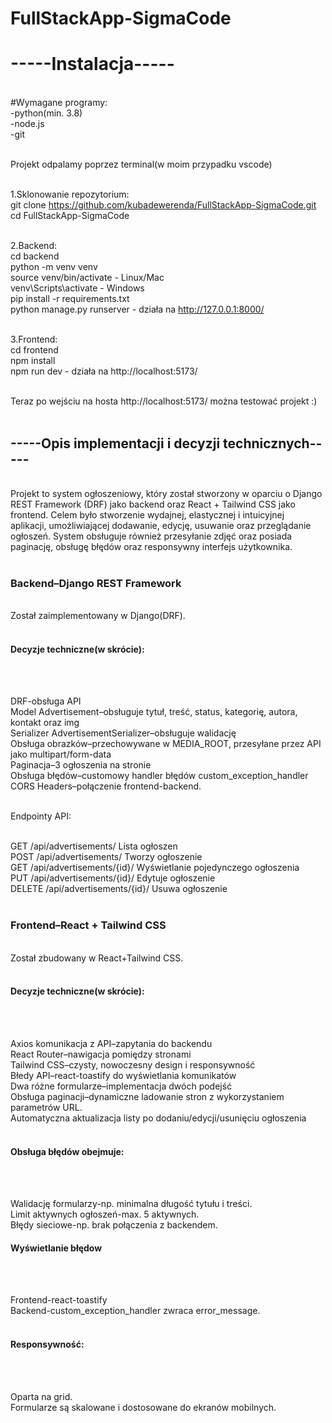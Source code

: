﻿# FullStackApp-SigmaCode<br>
<h1>-----Instalacja----- </h1><br>
#Wymagane programy:<br>
-python(min. 3.8)<br>
-node.js<br>
-git<br><br>

Projekt odpalamy poprzez terminal(w moim przypadku vscode)<br><br>

1.Sklonowanie repozytorium:<br>
git clone https://github.com/kubadewerenda/FullStackApp-SigmaCode.git<br>
cd FullStackApp-SigmaCode<br><br>

2.Backend:<br>
cd backend<br>
python -m venv venv<br>
source venv/bin/activate - Linux/Mac<br>
venv\Scripts\activate - Windows<br>
pip install -r requirements.txt<br>
python manage.py runserver - działa na http://127.0.0.1:8000/<br><br>

3.Frontend:<br>
cd frontend<br>
npm install<br>
npm run dev - działa na http://localhost:5173/<br><br>

Teraz po wejściu na hosta http://localhost:5173/ można testować projekt :)<br><br>

<h2>-----Opis implementacji i decyzji technicznych-----</h2><br>
Projekt to system ogłoszeniowy, który został stworzony w oparciu o Django REST Framework (DRF) jako backend oraz React + Tailwind CSS jako frontend. Celem było stworzenie wydajnej, elastycznej i intuicyjnej <br>aplikacji, umożliwiającej dodawanie, edycję, usuwanie oraz przeglądanie ogłoszeń. System obsługuje również przesyłanie zdjęć oraz posiada paginację, obsługę błędów oraz responsywny interfejs użytkownika.<br><br>

<h3>Backend–Django REST Framework</h3><br>
Został zaimplementowany w Django(DRF).<br><br>

<h4>Decyzje techniczne(w skrócie):</h4><br><br>

DRF-obsługa API<br>
Model Advertisement–obsługuje tytuł, treść, status, kategorię, autora, kontakt oraz img<br>
Serializer AdvertisementSerializer–obsługuje walidację<br>
Obsługa obrazków–przechowywane w MEDIA_ROOT, przesyłane przez API jako multipart/form-data<br>
Paginacja–3 ogłoszenia na stronie<br>
Obsługa błędów–customowy handler błędów custom_exception_handler<br>
CORS Headers–połączenie frontend-backend.<br><br>

Endpointy API:<br><br>

GET	/api/advertisements/	Lista ogłoszen<br>
POST	/api/advertisements/	Tworzy ogłoszenie<br>
GET	/api/advertisements/{id}/	Wyświetlanie pojedynczego ogłoszenia<br>
PUT	/api/advertisements/{id}/	Edytuje ogłoszenie<br>
DELETE	/api/advertisements/{id}/	Usuwa ogłoszenie<br><br>

<h3>Frontend–React + Tailwind CSS</h3><br>
Został zbudowany w React+Tailwind CSS.<br><br>

<h4>Decyzje techniczne(w skrócie):</h4><br><br>

Axios komunikacja z API–zapytania do backendu<br>
React Router–nawigacja pomiędzy stronami<br>
Tailwind CSS–czysty, nowoczesny design i responsywność<br>
Błedy API–react-toastify do wyświetlania komunikatów<br>
Dwa różne formularze–implementacja dwóch podejść<br>
Obsługa paginacji–dynamiczne ladowanie stron z wykorzystaniem parametrów URL.<br>
Automatyczna aktualizacja listy po dodaniu/edycji/usunięciu ogłoszenia<br><br>

<h4>Obsługa błędów obejmuje:</h4><br><br>

Walidację formularzy-np. minimalna długość tytułu i treści.<br>
Limit aktywnych ogłoszeń-max. 5 aktywnych.<br>
Błędy sieciowe-np. brak połączenia z backendem.<br>

<h4>Wyświetlanie błędow</h4><br><br>

Frontend-react-toastify<br>
Backend-custom_exception_handler zwraca error_message.<br><br>

<h4>Responsywność:</h4><br><br>

Oparta na grid.<br>
Formularze są skalowane i dostosowane do ekranów mobilnych.
